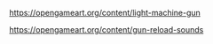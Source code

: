 https://opengameart.org/content/light-machine-gun

https://opengameart.org/content/gun-reload-sounds